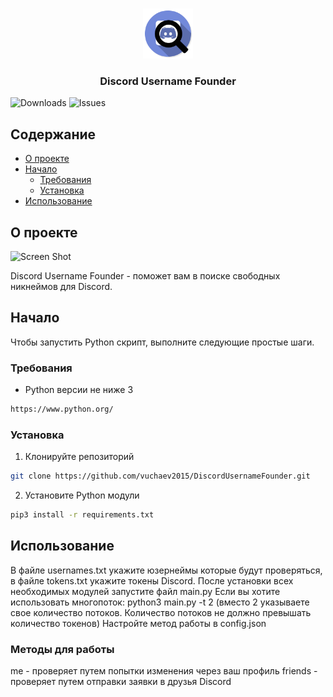 <br/>
<p align="center">
  <a href="https://github.com/vuchaev2015/DiscordUsernameFounder">
    <img src="images/logo.png" alt="Logo" width="80" height="80">
  </a>

  <h3 align="center">Discord Username Founder</h3>

</p>

![Downloads](https://img.shields.io/github/downloads/vuchaev2015/DiscordUsernameFounder/total) ![Issues](https://img.shields.io/github/issues/vuchaev2015/DiscordUsernameFounder) 

## Содержание

* [О проекте](#О-проекте)
* [Начало](#Начало)
  * [Требования](#Требования)
  * [Установка](#Установка)
* [Использование](#Использование)

## О проекте

![Screen Shot](https://lztcdn.com/files/16b18e892c80d23e54515534c35606a2291a68dd1f7a4cb64abf6dbbae7c4d28.webp)

Discord Username Founder - поможет вам в поиске свободных никнеймов для Discord.

## Начало

Чтобы запустить Python скрипт, выполните следующие простые шаги.

### Требования

* Python версии не ниже 3

```sh
https://www.python.org/
```

### Установка


1. Клонируйте репозиторий

```sh
git clone https://github.com/vuchaev2015/DiscordUsernameFounder.git
```

2. Установите Python модули
```sh
pip3 install -r requirements.txt 
```

## Использование

В файле usernames.txt укажите юзернеймы которые будут проверяться, в файле tokens.txt укажите токены Discord. После установки всех необходимых модулей запустите файл main.py
Если вы хотите использовать многопоток: python3 main.py -t 2 (вместо 2 указываете свое количество потоков. Количество потоков не должно превышать количество токенов)
Настройте метод работы в config.json

### Методы для работы
me - проверяет путем попытки изменения через ваш профиль
friends - проверяет путем отправки заявки в друзья Discord


